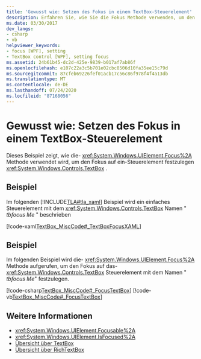 ```yaml
---
title: 'Gewusst wie: Setzen des Fokus in einem TextBox-Steuerelement'
description: Erfahren Sie, wie Sie die Fokus Methode verwenden, um den Fokus auf ein Windows Presentation Foundation TextBox-Steuerelement festzulegen.
ms.date: 03/30/2017
dev_langs:
- csharp
- vb
helpviewer_keywords:
- focus [WPF], setting
- TextBox control [WPF], setting focus
ms.assetid: 24b61b45-dc2d-425e-9839-b017af7ab86f
ms.openlocfilehash: e107c22a3c5b701e02cbc8506d10fa35ee15c79d
ms.sourcegitcommit: 87cfeb69226fef01acb17c56c86f978f4f4a13db
ms.translationtype: MT
ms.contentlocale: de-DE
ms.lasthandoff: 07/24/2020
ms.locfileid: "87168056"
---
```

# <a name="how-to-set-focus-in-a-textbox-control"></a>Gewusst wie: Setzen des Fokus in einem TextBox-Steuerelement
Dieses Beispiel zeigt, wie die- <xref:System.Windows.UIElement.Focus%2A> Methode verwendet wird, um den Fokus auf ein-Steuerelement festzulegen <xref:System.Windows.Controls.TextBox> .  
  
## <a name="example"></a>Beispiel  
 Im folgenden [!INCLUDE[TLA#tla_xaml](../../../../includes/tlasharptla-xaml-md.md)] Beispiel wird ein einfaches Steuerelement mit dem <xref:System.Windows.Controls.TextBox> Namen " *tbfocus Me* " beschrieben  
  
 [!code-xaml[TextBox_MiscCode#_TextBoxFocusXAML](~/samples/snippets/csharp/VS_Snippets_Wpf/TextBox_MiscCode/CSharp/Window1.xaml#_textboxfocusxaml)]  
  
## <a name="example"></a>Beispiel  
 Im folgenden Beispiel wird die- <xref:System.Windows.UIElement.Focus%2A> Methode aufgerufen, um den Fokus auf das- <xref:System.Windows.Controls.TextBox> Steuerelement mit dem Namen " *tbfocus Me*" festzulegen.  
  
 [!code-csharp[TextBox_MiscCode#_FocusTextBox](~/samples/snippets/csharp/VS_Snippets_Wpf/TextBox_MiscCode/CSharp/Window1.xaml.cs#_focustextbox)]
 [!code-vb[TextBox_MiscCode#_FocusTextBox](~/samples/snippets/visualbasic/VS_Snippets_Wpf/TextBox_MiscCode/VisualBasic/Window1.xaml.vb#_focustextbox)]  
  
## <a name="see-also"></a>Weitere Informationen

- <xref:System.Windows.UIElement.Focusable%2A>
- <xref:System.Windows.UIElement.IsFocused%2A>
- [Übersicht über TextBox](textbox-overview.md)
- [Übersicht über RichTextBox](richtextbox-overview.md)
